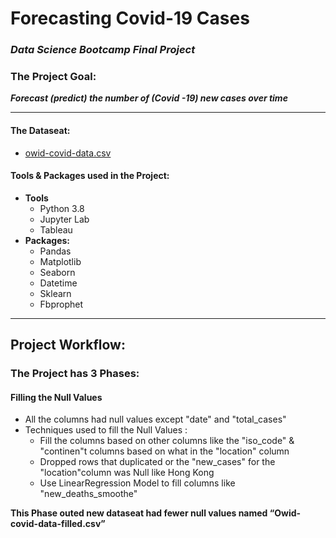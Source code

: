 # Forecasting Covid-19 Cases
### _Data Science Bootcamp Final Project_ 

### The Project Goal:
 **_Forecast (predict) the number of (Covid -19) new cases over time_**
 
 ***
 
#### The Dataseat:
- [owid-covid-data.csv](https://www.kaggle.com/tunguz/data-on-covid19-coronavirus?utm_medium=social&utm_campaign=kaggle-dataset-share&utm_source=twitter)
  
#### Tools & Packages used in the Project:
- **Tools** 
  - Python 3.8
  - Jupyter Lab
  - Tableau
- **Packages:**
  - Pandas 
  - Matplotlib
  - Seaborn
  - Datetime
  - Sklearn
  - Fbprophet
   
---

## Project Workflow:
### The Project has 3 Phases:
#### Filling the Null Values 
- All the columns had null values except "date" and "total_cases" 
- Techniques used to fill the Null Values :
  - Fill the columns based on other columns like the "iso_code" & "continen"t columns  based on what in the "location" column
  - Dropped rows that duplicated or the "new_cases" for the "location"column was Null like Hong Kong
  - Use LinearRegression Model to fill columns like "new_deaths_smoothe"
  
**This Phase outed new dataseat had fewer null values named “Owid-covid-data-filled.csv”**




 
    




